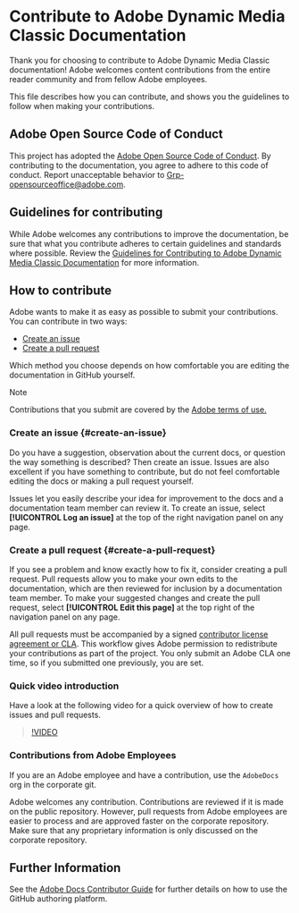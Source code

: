 # Contribute to Adobe Dynamic Media Classic Documentation

Thank you for choosing to contribute to Adobe Dynamic Media Classic documentation! Adobe welcomes content contributions from the entire reader community and from fellow Adobe employees.

This file describes how you can contribute, and shows you the guidelines to follow when making your contributions.

## Adobe Open Source Code of Conduct

This project has adopted the [Adobe Open Source Code of Conduct](code-of-conduct.md). By contributing to the documentation, you agree to adhere to this code of conduct. Report unacceptable behavior to [Grp-opensourceoffice@adobe.com](mailto:Grp-opensourceoffice@adobe.com).

## Guidelines for contributing

While Adobe welcomes any contributions to improve the documentation, be sure that what you contribute adheres to certain guidelines and standards where possible. Review the [Guidelines for Contributing to Adobe Dynamic Media Classic Documentation](guidelines.md) for more information.

## How to contribute

Adobe wants to make it as easy as possible to submit your contributions. You can contribute in two ways:

* [Create an issue](#create-an-issue)
* [Create a pull request](#create-a-pull-request)

Which method you choose depends on how comfortable you are editing the documentation in GitHub yourself.

>[!NOTE]
>
>Contributions that you submit are covered by the [Adobe terms of use.](https://www.adobe.com/legal/terms.html)

### Create an issue {#create-an-issue}

Do you have a suggestion, observation about the current docs, or question the way something is described? Then create an issue. Issues are also excellent if you have something to contribute, but do not feel comfortable editing the docs or making a pull request yourself.

Issues let you easily describe your idea for improvement to the docs and a documentation team member can review it. To create an issue, select **[!UICONTROL Log an issue]** at the top of the right navigation panel on any page.

### Create a pull request {#create-a-pull-request}

If you see a problem and know exactly how to fix it, consider creating a pull request. Pull requests allow you to make your own edits to the documentation, which are then reviewed for inclusion by a documentation team member. To make your suggested changes and create the pull request, select **[!UICONTROL Edit this page]** at the top right of the navigation panel on any page.

All pull requests must be accompanied by a signed [contributor license agreement or CLA](https://opensource.adobe.com/cla.html). This workflow gives Adobe permission to redistribute your contributions as part of the project. You only submit an Adobe CLA one time, so if you submitted one previously, you are set.

### Quick video introduction

Have a look at the following video for a quick overview of how to create issues and pull requests.

>[!VIDEO](https://video.tv.adobe.com/v/27069)

### Contributions from Adobe Employees

If you are an Adobe employee and have a contribution, use the `AdobeDocs` org in the corporate git.

Adobe welcomes any contribution. Contributions are reviewed if it is made on the public repository. However, pull requests from Adobe employees are easier to process and are approved faster on the corporate repository. Make sure that any proprietary information is only discussed on the corporate repository.

## Further Information

See the [Adobe Docs Contributor Guide](https://experienceleague.adobe.com/en/docs/contributor/contributor-guide/introduction) for further details on how to use the GitHub authoring platform.
